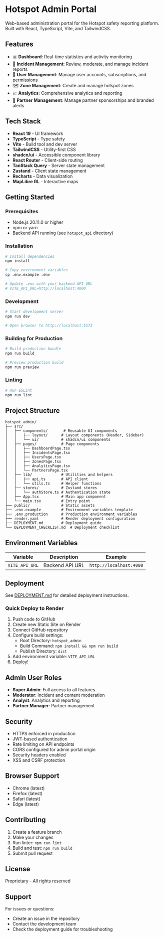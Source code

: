 # Hotspot Admin Portal

Web-based administration portal for the Hotspot safety reporting platform. Built with React, TypeScript, Vite, and TailwindCSS.

## Features

- 📊 **Dashboard**: Real-time statistics and activity monitoring
- 🚨 **Incident Management**: Review, moderate, and manage incident reports
- 👥 **User Management**: Manage user accounts, subscriptions, and permissions
- 🗺️ **Zone Management**: Create and manage hotspot zones
- 📈 **Analytics**: Comprehensive analytics and reporting
- 🤝 **Partner Management**: Manage partner sponsorships and branded alerts

## Tech Stack

- **React 19** - UI framework
- **TypeScript** - Type safety
- **Vite** - Build tool and dev server
- **TailwindCSS** - Utility-first CSS
- **shadcn/ui** - Accessible component library
- **React Router** - Client-side routing
- **TanStack Query** - Server state management
- **Zustand** - Client state management
- **Recharts** - Data visualization
- **MapLibre GL** - Interactive maps

## Getting Started

### Prerequisites

- Node.js 20.11.0 or higher
- npm or yarn
- Backend API running (see `hotspot_api` directory)

### Installation

```bash
# Install dependencies
npm install

# Copy environment variables
cp .env.example .env

# Update .env with your backend API URL
# VITE_API_URL=http://localhost:4000
```

### Development

```bash
# Start development server
npm run dev

# Open browser to http://localhost:5173
```

### Building for Production

```bash
# Build production bundle
npm run build

# Preview production build
npm run preview
```

### Linting

```bash
# Run ESLint
npm run lint
```

## Project Structure

```
hotspot_admin/
├── src/
│   ├── components/       # Reusable UI components
│   │   ├── layout/      # Layout components (Header, Sidebar)
│   │   └── ui/          # shadcn/ui components
│   ├── pages/           # Page components
│   │   ├── DashboardPage.tsx
│   │   ├── IncidentsPage.tsx
│   │   ├── UsersPage.tsx
│   │   ├── ZonesPage.tsx
│   │   ├── AnalyticsPage.tsx
│   │   └── PartnersPage.tsx
│   ├── lib/             # Utilities and helpers
│   │   ├── api.ts       # API client
│   │   └── utils.ts     # Helper functions
│   ├── stores/          # Zustand stores
│   │   └── authStore.ts # Authentication state
│   ├── App.tsx          # Main app component
│   └── main.tsx         # Entry point
├── public/              # Static assets
├── .env.example         # Environment variables template
├── .env.production      # Production environment variables
├── render.yaml          # Render deployment configuration
├── DEPLOYMENT.md        # Deployment guide
└── DEPLOYMENT_CHECKLIST.md  # Deployment checklist
```

## Environment Variables

| Variable | Description | Example |
|----------|-------------|---------|
| `VITE_API_URL` | Backend API URL | `http://localhost:4000` |

## Deployment

See [DEPLOYMENT.md](./DEPLOYMENT.md) for detailed deployment instructions.

### Quick Deploy to Render

1. Push code to GitHub
2. Create new Static Site on Render
3. Connect GitHub repository
4. Configure build settings:
   - Root Directory: `hotspot_admin`
   - Build Command: `npm install && npm run build`
   - Publish Directory: `dist`
5. Add environment variable: `VITE_API_URL`
6. Deploy!

## Admin User Roles

- **Super Admin**: Full access to all features
- **Moderator**: Incident and content moderation
- **Analyst**: Analytics and reporting
- **Partner Manager**: Partner management

## Security

- HTTPS enforced in production
- JWT-based authentication
- Rate limiting on API endpoints
- CORS configured for admin portal origin
- Security headers enabled
- XSS and CSRF protection

## Browser Support

- Chrome (latest)
- Firefox (latest)
- Safari (latest)
- Edge (latest)

## Contributing

1. Create a feature branch
2. Make your changes
3. Run linter: `npm run lint`
4. Build and test: `npm run build`
5. Submit pull request

## License

Proprietary - All rights reserved

## Support

For issues or questions:
- Create an issue in the repository
- Contact the development team
- Check the deployment guide for troubleshooting
